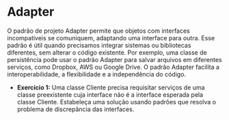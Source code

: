 # Adapter

O padrão de projeto Adapter permite que objetos com interfaces incompatíveis se comuniquem, adaptando uma interface para outra. Esse padrão é útil quando precisamos integrar sistemas ou bibliotecas diferentes, sem alterar o código existente. Por exemplo, uma classe de persistência pode usar o padrão Adapter para salvar arquivos em diferentes serviços, como Dropbox, AWS ou Google Drive. O padrão Adapter facilita a interoperabilidade, a flexibilidade e a independência do código.


- **Exercício 1:**  Uma classe Cliente precisa requisitar serviços de uma classe preexistente cuja interface não é a interface esperada pela classe Cliente. Estabeleça uma solução usando padrões que resolva o problema de discrepância das interfaces.
